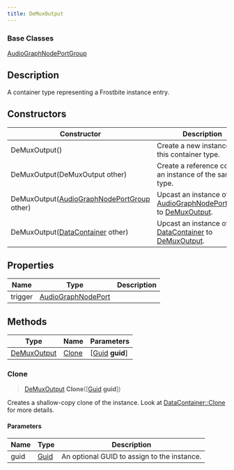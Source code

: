 ```yaml
---
title: DeMuxOutput
---
```

### Base Classes

[AudioGraphNodePortGroup](AudioGraphNodePortGroup)

## Description

A container type representing a Frostbite instance entry.

## Constructors

| Constructor                                                            | Description                                                                                                   |
| ---------------------------------------------------------------------- | ------------------------------------------------------------------------------------------------------------- |
| DeMuxOutput()                                                          | Create a new instance of this container type.                                                                 |
| DeMuxOutput(DeMuxOutput other)                                         | Create a reference copy of an instance of the same type.                                                      |
| DeMuxOutput([AudioGraphNodePortGroup](AudioGraphNodePortGroup) other)  | Upcast an instance of type [AudioGraphNodePortGroup](AudioGraphNodePortGroup) to [DeMuxOutput](DeMuxOutput).  |
| DeMuxOutput([DataContainer](/vext/ref/shared/class/datacontainer) other) | Upcast an instance of type [DataContainer](/vext/ref/shared/class/datacontainer) to [DeMuxOutput](DeMuxOutput). |

## Properties

| Name    | Type                                     | Description |
| ------- | ---------------------------------------- | ----------- |
| trigger | [AudioGraphNodePort](AudioGraphNodePort) |             |

## Methods

| Type                       | Name            | Parameters                                     |
| -------------------------- | --------------- | ---------------------------------------------- |
| [DeMuxOutput](DeMuxOutput) | [Clone](#clone) | \[[Guid](/vext/ref/shared/class/guid) **guid**\] |

### Clone

> [DeMuxOutput](DeMuxOutput) **Clone**(\[[Guid](/vext/ref/shared/class/guid) **guid**\])

Creates a shallow-copy clone of the instance. Look at [DataContainer::Clone](/vext/ref/shared/class/datacontainer#clone) for more details.

#### Parameters

| Name | Type         | Description                                 |
| ---- | ------------ | ------------------------------------------- |
| guid | [Guid](Guid) | An optional GUID to assign to the instance. |

